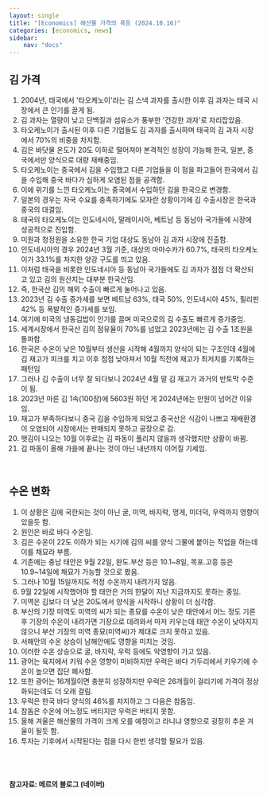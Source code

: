 ```yaml
---
layout: single
title: "[Economics] 해산물 가격의 폭등 (2024.10.16)"
categories: [economics, news]
sidebar:
    nav: "docs"
---
```


## 김 가격
1. 2004년, 태국에서 '타오케노이'라는 김 스낵 과자를 출시한 이후 김 과자는 태국 시장에서 큰 인기를 끌게 됨.
1. 김 과자는 열량이 낮고 단백질과 섬유소가 풍부한 '건강한 과자'로 자리잡았음.
1. 타오케노이가 출시된 이후 다른 기업들도 김 과자를 출시하며 태국의 김 과자 시장에서 70%의 비중을 차지함.
1. 김은 바닷물 온도가 20도 이하로 떨어져야 본격적인 성장이 가능해 한국, 일본, 중국에서만 양식으로 대량 재배중임.
1. 타오케노이는 중국에서 김을 수입했고 다른 기업들을 이 점을 파고들어 한국에서 김을 수입해 중국 바다가 심하게 오염된 점을 공격함.
1. 이에 위기를 느낀 타오케노이는 중국에서 수입하던 김을 한국으로 변경함.
1. 일본의 경우는 자국 수요를 충족하기에도 모자란 상황이기에 김 수출시장은 한국과 중국의 대결임.
1. 태국의 타오케노이는 인도네시아, 말레이시아, 베트남 등 동남아 국가들에 시장에 성공적으로 진입함.
1. 미원과 청정원을 소유한 한국 기업 대상도 동남아 김 과자 시장에 진출함.
1. 인도네시아의 경우 2024년 3월 기준, 대상의 마마수카가 60.7%, 태국의 타오케노이가 33.1%를 차지한 양강 구도를 띄고 있음.
1. 이처럼 태국을 비롯한 인도네시아 등 동남아 국가들에도 김 과자가 점점 더 확산되고 있고 김의 원산지는 대부분 한국산임.
1. 즉, 한국산 김의 해외 수출이 빠르게 눌어나고 있음.
1. 2023년 김 수출 증가세를 보면 베트남 63%, 태국 50%, 인도네시아 45%, 필리핀 42% 등 폭발적인 증가세를 보임.
1. 여기에 미국의 냉동김밥이 인기를 끌며 미국으로의 김 수출도 빠르게 증가중임.
1. 세계시장에서 한국산 김의 점유율이 70%를 넘었고 2023년에는 김 수출 1조원을 돌파함.
1. 한국은 수온이 낮은 10월부터 생산을 시작해 4월까지 양식이 되는 구조인데 4월에 김 재고가 피크를 치고 이후 점점 낮아져서 10월 직전에 재고가 최저치를 기록하는 패턴임
1. 그러나 김 수출이 너무 잘 되다보니 2024년 4월 말 김 재고가 과거의 반토막 수준이 됨.
1. 2023년 마른 김 1속(100장)에 5603원 하던 게 2024년에는 만원이 넘어간 이유임.
1. 재고가 부족하다보니 중국 김을 수입하게 되었고 중국산은 식감이 나쁘고 재배환경이 오염되어 시장에서는 판매되지 못하고 공장으로 감.
1. 햇김이 나오는 10월 이후로는 김 파동이 풀리지 않을까 생각했지만 상황이 바뀜. 
1. 김 파동이 올해 가을에 끝나는 것이 아닌 내년까지 이어질 기세임.

<br/>


## 수온 변화
1. 이 상황은 김에 국한되는 것이 아닌 굴, 미역, 바지락, 멍게, 미더덕, 우럭까지 영향이 있을듯 함.
1. 원인은 바로 바다 수온임.
1. 김은 수온이 22도 이하가 되는 시기에 김의 씨를 양식 그물에 붙이는 작업을 하는데 이를 채묘라 부름.
1. 기존에는 충남 태안은 9월 22일, 완도.부산 등은 10.1~8일, 목포.고흥 등은 10.9~14일에 채묘가 가능할 것으로 봤음.
1. 그러나 10월 15일까지도 적정 수온까지 내려가지 않음.
1. 9월 22일에 시작했어야 할 태안은 거의 한달이 지난 지금까지도 못하는 중임.
1. 미역은 김보다 더 낮은 20도에서 양식을 시작하니 상황이 더 심각함.
1. 부산의 기장 미역도 미역의 씨가 되는 종묘를 수온이 낮은 태안에서 어느 정도 기른 후 기장의 수온이 내려가면 기장으로 데려와서 마저 키우는데 태안 수온이 낮아지지 않으니 부산 기장의 미역 종묘(미역씨)가 제대로 크지 못하고 있음.
1. 서해안의 수온 상승이 남해안에도 영향을 미치는 것임.
1. 이러한 수온 상승으로 굴, 바지락, 우럭 등에도 악영향이 가고 있음.
1. 광어는 육지에서 키워 수온 영향이 미비하지만 우럭은 바다 가두리에서 키우기에 수온이 높으면 집단 폐사함.
1. 또한 광어는 16개월이면 충분히 성장하지만 우럭은 26개월이 걸리기에 가격이 정상화되는데도 더 오래 걸림.
1. 우럭은 한국 바다 양식의 46%를 차지하고 그 다음은 참돔임.
1. 참돔은 수온에 어느정도 버티지만 우럭은 버티지 못함.
1. 올해 겨울은 해산물의 가격이 크게 오를 예정이고 라니냐 영향으로 굉장히 추운 겨울이 될듯 함.
1. 투자는 기후에서 시작된다는 점을 다시 한번 생각할 필요가 있음.


<br/>
<br/>

#### 참고자료: 메르의 블로그 (네이버) 